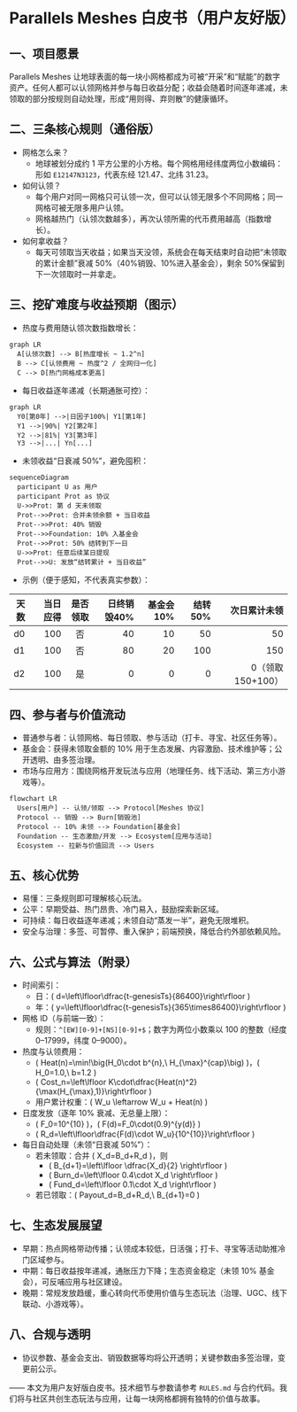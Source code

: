 # Parallels Meshes 白皮书（用户友好版）

## 一、项目愿景
Parallels Meshes 让地球表面的每一块小网格都成为可被“开采”和“赋能”的数字资产。任何人都可以认领网格并参与每日收益分配；收益会随着时间逐年递减，未领取的部分按规则自动处理，形成“用则得、弃则散”的健康循环。

## 二、三条核心规则（通俗版）
- 网格怎么来？
  - 地球被划分成约 1 平方公里的小方格。每个网格用经纬度两位小数编码：形如 `E12147N3123`，代表东经 121.47、北纬 31.23。
- 如何认领？
  - 每个用户对同一网格只可认领一次，但可以认领无限多个不同网格；同一网格可被无限多用户认领。
  - 网格越热门（认领次数越多），再次认领所需的代币费用越高（指数增长）。
- 如何拿收益？
  - 每天可领取当天收益；如果当天没领，系统会在每天结束时自动把“未领取的累计金额”衰减 50%（40%销毁、10%进入基金会），剩余 50%保留到下一次领取时一并拿走。

## 三、挖矿难度与收益预期（图示）
- 热度与费用随认领次数指数增长：
```mermaid
graph LR
  A[认领次数] --> B[热度增长 ~ 1.2^n]
  B --> C[认领费用 ~ 热度^2 / 全网归一化]
  C --> D[热门网格成本更高]
```
- 每日收益逐年递减（长期通胀可控）：
```mermaid
graph LR
  Y0[第0年] -->|日因子100%| Y1[第1年]
  Y1 -->|90%| Y2[第2年]
  Y2 -->|81%| Y3[第3年]
  Y3 -->|...| Yn[...]
```
- 未领收益“日衰减 50%”，避免囤积：
```mermaid
sequenceDiagram
  participant U as 用户
  participant Prot as 协议
  U->>Prot: 第 d 天未领取
  Prot-->>Prot: 合并未领余额 + 当日收益
  Prot-->>Prot: 40% 销毁
  Prot-->>Foundation: 10% 入基金会
  Prot-->>Prot: 50% 结转到下一日
  U->>Prot: 任意后续某日提现
  Prot-->>U: 发放“结转累计 + 当日收益”
```
- 示例（便于感知，不代表真实参数）：

| 天数 | 当日应得 | 是否领取 | 日终销毁40% | 基金会10% | 结转50% | 次日累计未领 |
|---|---:|:---:|---:|---:|---:|---:|
| d0 | 100 | 否 | 40 | 10 | 50 | 50 |
| d1 | 100 | 否 | 80 | 20 | 100 | 150 |
| d2 | 100 | 是 | 0 | 0 | 0 | 0（领取 150+100） |

## 四、参与者与价值流动
- 普通参与者：认领网格、每日领取、参与活动（打卡、寻宝、社区任务等）。
- 基金会：获得未领取金额的 10% 用于生态发展、内容激励、技术维护等；公开透明、由多签治理。
- 市场与应用方：围绕网格开发玩法与应用（地理任务、线下活动、第三方小游戏等）。
```mermaid
flowchart LR
  Users[用户] -- 认领/领取 --> Protocol[Meshes 协议]
  Protocol -- 销毁 --> Burn[销毁池]
  Protocol -- 10% 未领 --> Foundation[基金会]
  Foundation -- 生态激励/开发 --> Ecosystem[应用与活动]
  Ecosystem -- 拉新与价值回流 --> Users
```

## 五、核心优势
- 易懂：三条规则即可理解核心玩法。
- 公平：早期受益、热门昂贵、冷门易入，鼓励探索新区域。
- 可持续：每日收益逐年递减；未领自动“蒸发一半”，避免无限堆积。
- 安全与治理：多签、可暂停、重入保护；前端预换，降低合约外部依赖风险。

## 六、公式与算法（附录）
- 时间索引：
  - 日：\( d=\left\lfloor\dfrac{t-genesisTs}{86400}\right\rfloor \)
  - 年：\( y=\left\lfloor\dfrac{t-genesisTs}{365\times86400}\right\rfloor \)
- 网格 ID（与前端一致）：
  - 规则：`^[EW][0-9]+[NS][0-9]+$`；数字为两位小数乘以 100 的整数（经度 0–17999，纬度 0–9000）。
- 热度与认领费用：
  - \( Heat(n)=\min\!\big(H_0\cdot b^{n},\ H_{\\max}^{cap}\big) \)，\( H_0=1.0,\ b=1.2 \)
  - \( Cost_n=\left\lfloor K\cdot\dfrac{Heat(n)^2}{\max(H_{\\max},1)}\right\rfloor \)
  - 用户累计权重：\( W_u \leftarrow W_u + Heat(n) \)
- 日度发放（逐年 10% 衰减、无总量上限）：
  - \( F_0=10^{10} \)，\( F(d)=F_0\cdot(0.9)^{y(d)} \)
  - \( R_d=\left\lfloor\dfrac{F(d)\cdot W_u}{10^{10}}\right\rfloor \)
- 每日自动处理（未领“日衰减 50%”）：
  - 若未领取：合并 \( X_d=B_d+R_d \)，则
    - \( B_{d+1}=\left\lfloor \dfrac{X_d}{2} \right\rfloor \)
    - \( Burn_d=\left\lfloor 0.4\cdot X_d \right\rfloor \)
    - \( Fund_d=\left\lfloor 0.1\cdot X_d \right\rfloor \)
  - 若已领取：\( Payout_d=B_d+R_d,\ B_{d+1}=0 \)

## 七、生态发展展望
- 早期：热点网格带动传播；认领成本较低，日活强；打卡、寻宝等活动助推冷门区域参与。
- 中期：每日收益按年递减，通胀压力下降；生态资金稳定（未领 10% 基金会），可反哺应用与社区建设。
- 晚期：常规发放趋缓，重心转向代币使用价值与生态玩法（治理、UGC、线下联动、小游戏等）。

## 八、合规与透明
- 协议参数、基金会支出、销毁数据等均将公开透明；关键参数由多签治理，变更前公示。

——
本文为用户友好版白皮书。技术细节与参数请参考 `RULES.md` 与合约代码。我们将与社区共创生态玩法与应用，让每一块网格都拥有独特的价值与故事。
